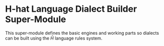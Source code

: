 
# H-hat Language Dialect Builder Super-Module

This super-module defines the basic engines and working parts so dialects can be built using the $\hat{H}$ language rules system.
